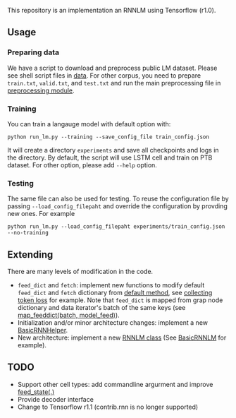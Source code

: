 This repository is an implementation an RNNLM using Tensorflow (r1.0).


## Usage

### Preparing data
We have a script to download and preprocess public LM dataset. Please see shell script files in [data](data/). For other corpus, you need to prepare `train.txt`, `valid.txt`, and `test.txt` and run the main preprocessing file in [preprocessing module](adaptive_lm/preprocess/).

### Training

You can train a langauge model with default option with:

```
python run_lm.py --training --save_config_file train_config.json
```

It will create a directory `experiments` and save all checkpoints and logs in the directory. By default, the script will use LSTM cell and train on PTB dataset. For other option, please add `--help` option.

### Testing

The same file can also be used for testing. To reuse the configuration file by passing `--load_config_filepaht` and override the configuration by provding new ones. For example

```
python run_lm.py --load_config_filepaht experiments/train_config.json --no-training
```

## Extending
There are many levels of modification in the code.
- `feed_dict` and `fetch`: implement new functions to modify default `feed_dict` and `fetch` dictionary from [default method](adaptive_lm/models/basic_rnnlm.py#L66), see [collecting token loss](run_lm.py#L13) for example. Note that `feed_dict` is mapped from grap node dictionary and data iterator's batch of the same keys (see [map_feeddict(batch, model_feed)](adaptive_lm/utils/run.py#L109)).
- Initialization and/or minor architecture changes: implement a new [BasicRNNHelper](adaptive_lm/models/rnnlm_helper.py#L3).
- New architecture: implement a new [RNNLM class](adaptive_lm/models/rnnlm.py#L7) (See [BasicRNNLM](adaptive_lm/models/basic_rnnlm.py) for example).

## TODO
- Support other cell types: add commandline argurment and improve [feed_state(.)](adaptive_lm/utils/run.py#L103)
- Provide decoder interface
- Change to Tensorflow r1.1 (contrib.rnn is no longer supported)

